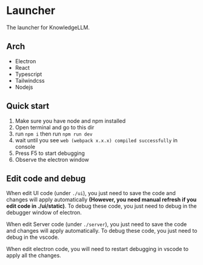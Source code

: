 # Launcher

The launcher for KnowledgeLLM.

## Arch

- Electron
- React
- Typescript
- Tailwindcss
- Nodejs

## Quick start

1. Make sure you have node and npm installed
2. Open terminal and go to this dir
3. run `npm i` then run `npm run dev`
4. wait until you see `web (webpack x.x.x) compiled successfully` in console
5. Press F5 to start debugging
6. Observe the electron window

## Edit code and debug

When edit UI code (under `./ui`), you just need to save the code and changes will apply automatically **(However, you need manual refresh if you edit code in ./ui/static)**. To debug these code, you just need to debug in the debugger window of electron.

When edit Server code (under `./server`), you just need to save the code and changes will apply automatically. To debug these code, you just need to debug in the vscode.

When edit electron code, you will need to restart debugging in vscode to apply all the changes.
